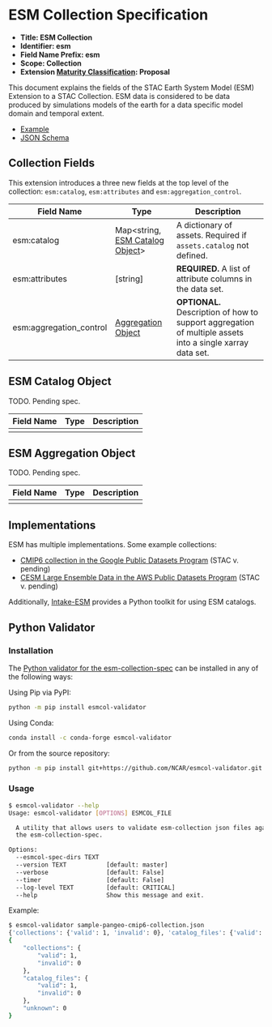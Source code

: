 # ESM Collection Specification

- **Title: ESM Collection**
- **Identifier: esm**
- **Field Name Prefix: esm**
- **Scope: Collection**
- **Extension [Maturity Classification](https://github.com/radiantearth/stac-spec/blob/master/extensions/README.md#extension-maturity): Proposal**

This document explains the fields of the STAC Earth System Model (ESM) Extension to a STAC Collection.
ESM data is considered to be data produced by simulations models of the earth for a data specific model domain and temporal extent.

- [Example](./examples/sample-pangeo-cmip6-collection.json)
- [JSON Schema](./json-schema/schema.json)

## Collection Fields

This extension introduces a three new fields at the top level of the collection: `esm:catalog`, `esm:attributes` and `esm:aggregation_control`.

| Field Name              | Type                                                   | Description                                                                                               |
| ----------------------- | ------------------------------------------------------ | --------------------------------------------------------------------------------------------------------- |
| esm:catalog             | Map<string, [ESM Catalog Object](#esm-catalog-object)> | A dictionary of assets. Required if `assets.catalog` not defined.                                         |
| esm:attributes          | [string]                                               | **REQUIRED.** A list of attribute columns in the data set.                                                |
| esm:aggregation_control | [Aggregation Object](#esm-aggregation-object)          | **OPTIONAL.** Description of how to support aggregation of multiple assets into a single xarray data set. |

## ESM Catalog Object

TODO. Pending spec.

| Field Name | Type | Description |
| ---------- | ---- | ----------- |
|            |      |

## ESM Aggregation Object

TODO. Pending spec.

| Field Name | Type | Description |
| ---------- | ---- | ----------- |
|            |      |

## Implementations

ESM has multiple implementations. Some example collections:

- [CMIP6 collection in the Google Public Datasets Program]() (STAC v. pending)
- [CESM Large Ensemble Data in the AWS Public Datasets Program]() (STAC v. pending)

Additionally, [Intake-ESM](https://intake-esm.readthedocs.io/en/latest/) provides a Python toolkit for using ESM catalogs.

## Python Validator

### Installation

The [Python validator for the esm-collection-spec](https://github.com/NCAR/esmcol-validator) can be installed in any of the following ways:

Using Pip via PyPI:

```bash
python -m pip install esmcol-validator
```

Using Conda:

```bash
conda install -c conda-forge esmcol-validator
```

Or from the source repository:

```bash
python -m pip install git+https://github.com/NCAR/esmcol-validator.git
```

### Usage

```bash
$ esmcol-validator --help
Usage: esmcol-validator [OPTIONS] ESMCOL_FILE

  A utility that allows users to validate esm-collection json files against
  the esm-collection-spec.

Options:
  --esmcol-spec-dirs TEXT
  --version TEXT           [default: master]
  --verbose                [default: False]
  --timer                  [default: False]
  --log-level TEXT         [default: CRITICAL]
  --help                   Show this message and exit.
```

Example:

```bash
$ esmcol-validator sample-pangeo-cmip6-collection.json
{'collections': {'valid': 1, 'invalid': 0}, 'catalog_files': {'valid': 1, 'invalid': 0}, 'unknown': 0}
{
    "collections": {
        "valid": 1,
        "invalid": 0
    },
    "catalog_files": {
        "valid": 1,
        "invalid": 0
    },
    "unknown": 0
}
```

